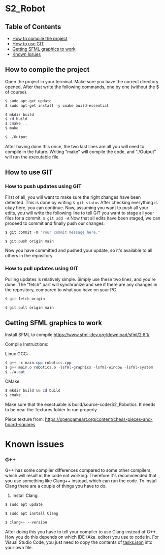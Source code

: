 # S2_Robot

## Table of Contents
- [How to compile the project](#how-to-compile-the-project)
- [How to use GIT](#how-to-use-git)
- [Getting SFML graphics to work](#getting-sfml-graphics-to-work )
- [Known Issues](#known-issues)

## How to compile the project
Open the project in your terminal. Make sure you have the correct directory opened.
After that write the following commands, one by one (without the $ of course).

```powershell
$ sudo apt-get update
$ sudo apt-get install -y cmake build-essential

$ mkdir build
$ cd build
$ cmake ..
$ make

$ ./Output
```

After having done this once, the two last lines are all you will need to compile in the future.
Writing "make" will compile the code, and "./Output" will run the executable file.

## How to use GIT
### How to push updates using GIT
First of all, you will want to make sure the right changes have been detected. This is done by writing
`$ git status`
After checking everything is okay here, you can continue.
Now, assuming you want to push all your edits, you will write the following line to tell GIT you want to stage all your files for a commit.
`$ git add -A`
Now that all edits have been staged, we can proceed to commit and finally push our changes.
```powershell
$ git commit -m "Your commit message here."

$ git push origin main
```
Now you have committed and pushed your update, so it's available to all others in the repository.

### How to pull updates using GIT
Pulling updates is relatively simple. Simply use these two lines, and you're done.
The "fetch" part will synchronize and see if there are any changes in the repository, compared to what you have on your PC.

```powershell
$ git fetch origin

$ git pull origin main
```

## Getting SFML graphics to work 

Install SFML to compile 
https://www.sfml-dev.org/download/sfml/2.6.1/

Compile Instructions: 

Linux GCC:

```powershell
$ g++ -c main.cpp robotics.cpp 
$ g++ main.o robotics.o -lsfml-graphics -lsfml-window -lsfml-system
$ ./a.out 
```

CMake: 
```powershell
$ mkdir build && cd build 
$ cmake .. 
```
Make sure that the exectuable is build/source-code/S2_Robotics. It needs to be near the Textures folder to run properly


Piece texture from: 
https://opengameart.org/content/chess-pieces-and-board-squares

# Known issues
### G++
G++ has some compiler differences compared to some other compilers, which will result in the code not working.
Therefore it's recommended that you use something like Clang++ instead, which can run the code.
To install Clang there are a couple of things you have to do.
1) Install Clang.
```powershell
$ sudo apt update

$ sudo apt install Clang

$ clang++ --version
```

After doing this you have to tell your compiler to use Clang instead of G++. How you do this depends on which IDE (Aka. editor) you use to code in.
For Visual Studio Code, you just need to copy the contents of [tasks.json]([URL_to_File](https://github.com/DrDarkDK/S2_Robot/blob/main/.vscode/tasks.json)https://github.com/DrDarkDK/S2_Robot/blob/main/.vscode/tasks.json) into your own file.